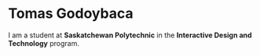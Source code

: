  # Tomas Godoybaca
 I am a student at **Saskatchewan Polytechnic** in the **Interactive Design and Technology** program. 

